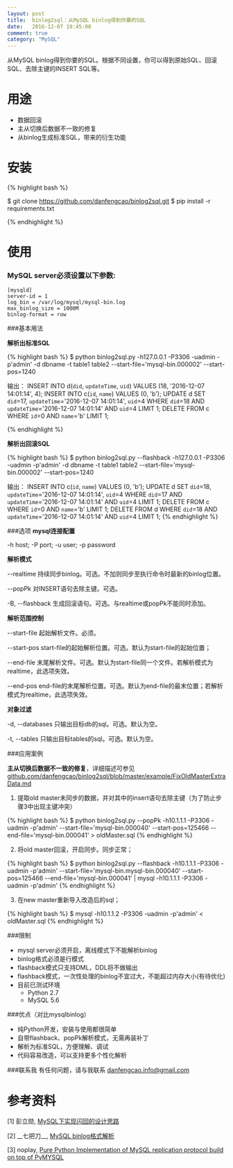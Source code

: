 ```yaml
---
layout: post
title:  binlog2sql：从MySQL binlog得到你要的SQL
date:   2016-12-07 19:45:00
comment: true
category: "MySQL"
---
```


从MySQL binlog得到你要的SQL。根据不同设置，你可以得到原始SQL、回滚SQL、去除主键的INSERT SQL等。

用途
===========

* 数据回滚
* 主从切换后数据不一致的修复
* 从binlog生成标准SQL，带来的衍生功能


安装
==============

{% highlight bash %}

$ git clone https://github.com/danfengcao/binlog2sql.git
$ pip install -r requirements.txt

{% endhighlight %}

使用
=========

### MySQL server必须设置以下参数:

    [mysqld]
    server-id = 1
    log_bin = /var/log/mysql/mysql-bin.log
    max_binlog_size = 1000M
    binlog-format = row

###基本用法

**解析出标准SQL**

{% highlight bash %}
$ python binlog2sql.py -h127.0.0.1 -P3306 -uadmin -p'admin' -d dbname -t table1 table2 --start-file='mysql-bin.000002' --start-pos=1240

输出：
INSERT INTO d(`did`, `updateTime`, `uid`) VALUES (18, '2016-12-07 14:01:14', 4);
INSERT INTO c(`id`, `name`) VALUES (0, 'b');
UPDATE d SET `did`=17, `updateTime`='2016-12-07 14:01:14', `uid`=4 WHERE `did`=18 AND `updateTime`='2016-12-07 14:01:14' AND `uid`=4 LIMIT 1;
DELETE FROM c WHERE `id`=0 AND `name`='b' LIMIT 1;

{% endhighlight %}

**解析出回滚SQL**

{% highlight bash %}
$ python binlog2sql.py --flashback -h127.0.0.1 -P3306 -uadmin -p'admin' -d dbname -t table1 table2 --start-file='mysql-bin.000002' --start-pos=1240

输出：
INSERT INTO c(`id`, `name`) VALUES (0, 'b');
UPDATE d SET `did`=18, `updateTime`='2016-12-07 14:01:14', `uid`=4 WHERE `did`=17 AND `updateTime`='2016-12-07 14:01:14' AND `uid`=4 LIMIT 1;
DELETE FROM c WHERE `id`=0 AND `name`='b' LIMIT 1;
DELETE FROM d WHERE `did`=18 AND `updateTime`='2016-12-07 14:01:14' AND `uid`=4 LIMIT 1;
{% endhighlight %}

###选项
**mysql连接配置**

-h host; -P port; -u user; -p password

**解析模式**

--realtime 持续同步binlog。可选。不加则同步至执行命令时最新的binlog位置。

--popPk 对INSERT语句去除主键。可选。

-B, --flashback 生成回滚语句。可选。与realtime或popPk不能同时添加。

**解析范围控制**

--start-file 起始解析文件。必须。

--start-pos start-file的起始解析位置。可选。默认为start-file的起始位置；

--end-file 末尾解析文件。可选。默认为start-file同一个文件。若解析模式为realtime，此选项失效。

--end-pos end-file的末尾解析位置。可选。默认为end-file的最末位置；若解析模式为realtime，此选项失效。

**对象过滤**

-d, --databases 只输出目标db的sql。可选。默认为空。

-t, --tables 只输出目标tables的sql。可选。默认为空。

###应用案例

**主从切换后数据不一致的修复**，详细描述可参见[github.com/danfengcao/binlog2sql/blob/master/example/FixOldMasterExtraData.md](github.com/danfengcao/binlog2sql/blob/master/example/FixOldMasterExtraData.md)

1. 提取old master未同步的数据，并对其中的insert语句去除主键（为了防止步骤3中出现主键冲突）

{% highlight bash %}
$ python binlog2sql.py --popPk -h10.1.1.1 -P3306 -uadmin -p'admin' --start-file='mysql-bin.000040' --start-pos=125466 --end-file='mysql-bin.000041' > oldMaster.sql
{% endhighlight %}

2. 将old master回滚，开启同步。同步正常；

{% highlight bash %}
$ python binlog2sql.py --flashback -h10.1.1.1 -P3306 -uadmin -p'admin' --start-file='mysql-bin.mysql-bin.000040' --start-pos=125466 --end-file='mysql-bin.000041' | mysql -h10.1.1.1 -P3306 -uadmin -p'admin'
{% endhighlight %}

3. 在new master重新导入改造后的sql；

{% highlight bash %}
$ mysql -h10.1.1.2 -P3306 -uadmin -p'admin' < oldMaster.sql
{% endhighlight %}

###限制
* mysql server必须开启，离线模式下不能解析binlog
* binlog格式必须是行模式
* flashback模式只支持DML，DDL将不做输出
* flashback模式，一次性处理的binlog不宜过大，不能超过内存大小(有待优化)
* 目前已测试环境
    * Python 2.7
    * MySQL 5.6

###优点（对比mysqlbinlog）
* 纯Python开发，安装与使用都很简单
* 自带flashback、popPk解析模式，无需再装补丁
* 解析为标准SQL，方便理解、调试
* 代码容易改造，可以支持更多个性化解析

###联系我
有任何问题，请与我联系 [danfengcao.info@gmail.com](danfengcao.info@gmail.com)



参考资料
==============
[1] 彭立勋, [MySQL下实现闪回的设计思路](http://www.penglixun.com/tech/database/mysql_flashback_feature.html)

[2] \_\_七把刀__, [MySQL binlog格式解析](http://www.jianshu.com/p/c16686b35807?hmsr=toutiao.io&utm_medium=toutiao.io&utm_source=toutiao.io)

[3] noplay, [Pure Python Implementation of MySQL replication protocol build on top of PyMYSQL](https://github.com/noplay/python-mysql-replication)

